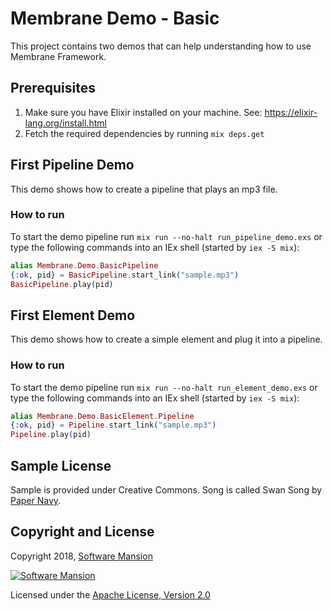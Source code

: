 # Membrane Demo - Basic

This project contains two demos that can help understanding how to use Membrane Framework.

## Prerequisites

1. Make sure you have Elixir installed on your machine. See: https://elixir-lang.org/install.html
1. Fetch the required dependencies by running `mix deps.get`

## First Pipeline Demo

This demo shows how to create a pipeline that plays an mp3 file.

### How to run

To start the demo pipeline run `mix run --no-halt run_pipeline_demo.exs` or type the following commands into an IEx shell (started by `iex -S mix`):

```elixir
alias Membrane.Demo.BasicPipeline
{:ok, pid} = BasicPipeline.start_link("sample.mp3")
BasicPipeline.play(pid)
```

## First Element Demo

This demo shows how to create a simple element and plug it into a pipeline.

### How to run

To start the demo pipeline run `mix run --no-halt run_element_demo.exs` or type the following commands into an IEx shell (started by `iex -S mix`):


```elixir
alias Membrane.Demo.BasicElement.Pipeline
{:ok, pid} = Pipeline.start_link("sample.mp3")
Pipeline.play(pid)
```

## Sample License

Sample is provided under Creative Commons. Song is called Swan Song by [Paper Navy](https://papernavy.bandcamp.com/album/all-grown-up).

## Copyright and License

Copyright 2018, [Software Mansion](https://swmansion.com/?utm_source=git&utm_medium=readme&utm_campaign=membrane)

[![Software Mansion](https://membraneframework.github.io/static/logo/swm_logo_readme.png)](https://swmansion.com/?utm_source=git&utm_medium=readme&utm_campaign=membrane)

Licensed under the [Apache License, Version 2.0](LICENSE)

